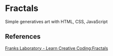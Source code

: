 # Fractals
Simple generatives art with HTML, CSS, JavaScript

## References
[Franks Laboratory - Learn Creative Coding:Fractals](https://youtu.be/dQKYao-daYw?si=9qzR8EztxL-pHvpp)
